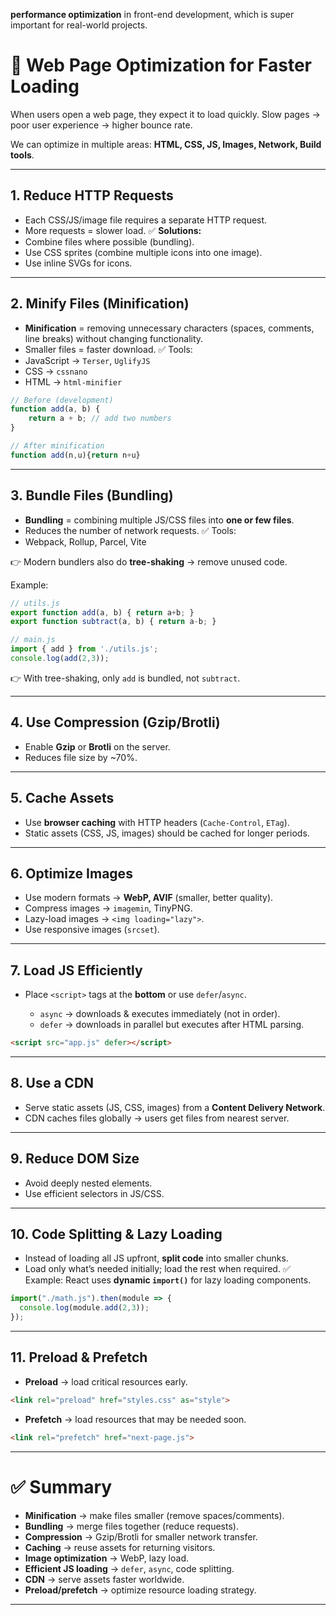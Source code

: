 **performance optimization** in front-end development, which is super important for real-world projects.

# 🔹 Web Page Optimization for Faster Loading

When users open a web page, they expect it to load quickly.
Slow pages → poor user experience → higher bounce rate.

We can optimize in multiple areas: **HTML, CSS, JS, Images, Network, Build tools**.

---

## 1. Reduce HTTP Requests

* Each CSS/JS/image file requires a separate HTTP request.
* More requests = slower load.
  ✅ **Solutions:**
* Combine files where possible (bundling).
* Use CSS sprites (combine multiple icons into one image).
* Use inline SVGs for icons.

---

## 2. Minify Files (Minification)

* **Minification** = removing unnecessary characters (spaces, comments, line breaks) without changing functionality.
* Smaller files = faster download.
  ✅ Tools:
* JavaScript → `Terser`, `UglifyJS`
* CSS → `cssnano`
* HTML → `html-minifier`

```js
// Before (development)
function add(a, b) {
    return a + b; // add two numbers
}

// After minification
function add(n,u){return n+u}
```

---

## 3. Bundle Files (Bundling)

* **Bundling** = combining multiple JS/CSS files into **one or few files**.
* Reduces the number of network requests.
  ✅ Tools:
* Webpack, Rollup, Parcel, Vite

👉 Modern bundlers also do **tree-shaking** → remove unused code.

Example:

```js
// utils.js
export function add(a, b) { return a+b; }
export function subtract(a, b) { return a-b; }

// main.js
import { add } from './utils.js';
console.log(add(2,3));
```

👉 With tree-shaking, only `add` is bundled, not `subtract`.

---

## 4. Use Compression (Gzip/Brotli)

* Enable **Gzip** or **Brotli** on the server.
* Reduces file size by \~70%.

---

## 5. Cache Assets

* Use **browser caching** with HTTP headers (`Cache-Control`, `ETag`).
* Static assets (CSS, JS, images) should be cached for longer periods.

---

## 6. Optimize Images

* Use modern formats → **WebP, AVIF** (smaller, better quality).
* Compress images → `imagemin`, TinyPNG.
* Lazy-load images → `<img loading="lazy">`.
* Use responsive images (`srcset`).

---

## 7. Load JS Efficiently

* Place `<script>` tags at the **bottom** or use `defer`/`async`.

  * `async` → downloads & executes immediately (not in order).
  * `defer` → downloads in parallel but executes after HTML parsing.

```html
<script src="app.js" defer></script>
```

---

## 8. Use a CDN

* Serve static assets (JS, CSS, images) from a **Content Delivery Network**.
* CDN caches files globally → users get files from nearest server.

---

## 9. Reduce DOM Size

* Avoid deeply nested elements.
* Use efficient selectors in JS/CSS.

---

## 10. Code Splitting & Lazy Loading

* Instead of loading all JS upfront, **split code** into smaller chunks.
* Load only what’s needed initially; load the rest when required.
  ✅ Example: React uses **dynamic `import()`** for lazy loading components.

```js
import("./math.js").then(module => {
  console.log(module.add(2,3));
});
```

---

## 11. Preload & Prefetch

* **Preload** → load critical resources early.

```html
<link rel="preload" href="styles.css" as="style">
```

* **Prefetch** → load resources that may be needed soon.

```html
<link rel="prefetch" href="next-page.js">
```

---

# ✅ Summary

* **Minification** → make files smaller (remove spaces/comments).
* **Bundling** → merge files together (reduce requests).
* **Compression** → Gzip/Brotli for smaller network transfer.
* **Caching** → reuse assets for returning visitors.
* **Image optimization** → WebP, lazy load.
* **Efficient JS loading** → `defer`, `async`, code splitting.
* **CDN** → serve assets faster worldwide.
* **Preload/prefetch** → optimize resource loading strategy.

---
